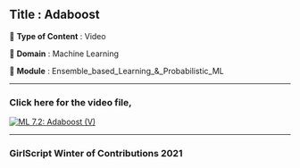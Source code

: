 ## Title : Adaboost
🔴 **Type of Content** : Video

🔴 **Domain** : Machine Learning

🔴 **Module** : Ensemble_based_Learning_&_Probabilistic_ML

*********************************************************************

### Click here for the video file,

[![ML 7.2: Adaboost (V)](https://github.com/ShraddhaMeshram27/winter-of-contributing/blob/Machine_Learning/Machine_Learning/Ensemble_based_Learning_%26_Probabilistic_ML/Assets/AdaBoost.png)](https://drive.google.com/file/d/1EOQUjPuT05ohHJr8ZqHMgG_wrrHzt3ov/view?usp=sharing "AdaBoost")

*********************************************************************

### GirlScript Winter of Contributions 2021
